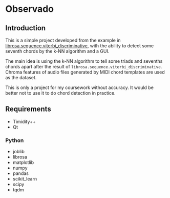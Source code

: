 # Observado

## Introduction

This is a simple project developed from the example in [librosa.sequence.viterbi_discriminative](https://librosa.org/librosa/generated/librosa.sequence.viterbi_discriminative.html#librosa.sequence.viterbi_discriminative), with the ability to detect some seventh chords by the k-NN algorithm and a GUI.

The main idea is using the k-NN algorithm to tell some triads and sevenths chords apart after the result of ```librosa.sequence.viterbi_discriminative```. Chroma features of audio files generated by MIDI chord templates are used as the dataset.

This is only a project for my coursework without accuracy. It would be better not to use it to do chord detection in practice.

## Requirements

- Timidity++
- Qt

### Python

- joblib
- librosa
- matplotlib
- numpy
- pandas
- scikit_learn
- scipy
- tqdm
